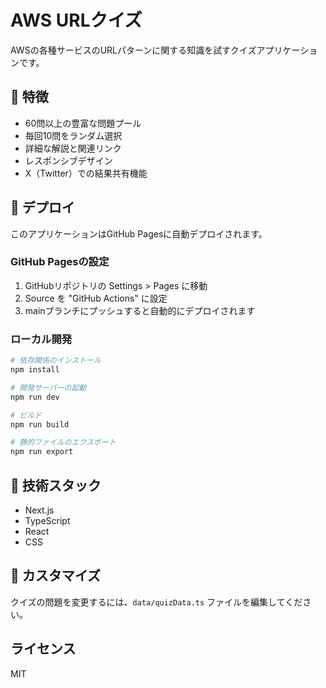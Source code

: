 # AWS URLクイズ

AWSの各種サービスのURLパターンに関する知識を試すクイズアプリケーションです。

## 🎯 特徴

- 60問以上の豊富な問題プール
- 毎回10問をランダム選択
- 詳細な解説と関連リンク
- レスポンシブデザイン
- X（Twitter）での結果共有機能

## 🚀 デプロイ

このアプリケーションはGitHub Pagesに自動デプロイされます。

### GitHub Pagesの設定

1. GitHubリポジトリの Settings > Pages に移動
2. Source を "GitHub Actions" に設定
3. mainブランチにプッシュすると自動的にデプロイされます

### ローカル開発

```bash
# 依存関係のインストール
npm install

# 開発サーバーの起動
npm run dev

# ビルド
npm run build

# 静的ファイルのエクスポート
npm run export
```

## 🔧 技術スタック

- Next.js
- TypeScript
- React
- CSS

## 📝 カスタマイズ

クイズの問題を変更するには、`data/quizData.ts` ファイルを編集してください。

## ライセンス

MIT
